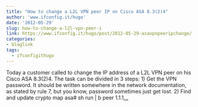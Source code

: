 ```yaml
---
title: "How to change a L2L VPN peer IP on Cisco ASA 8.3(2)4"
author: 'www.ifconfig.it/hugo'
date: '2012-05-29'
slug: how-to-change-a-l2l-vpn-peer-i
link: https://www.ifconfig.it/hugo/post/2012-05-29-asavpnpeeripchange/
categories:
- bloglink
tags:
  - ifconfigithugo
---
```


Today a customer called to change the IP address of a L2L VPN peer on his Cisco ASA 8.3(2)4. The task can be divided in 3 steps: 1) Get the VPN password. It should be written somewhere in the network documentation, as stated by rule 7, but you know, password sometimes just get lost. 2) Find and update crypto map asa# sh run | b peer 1.1.1[... <i class="fas fa-external-link-alt"></i>](https://www.ifconfig.it/hugo/post/2012-05-29-asavpnpeeripchange/)

